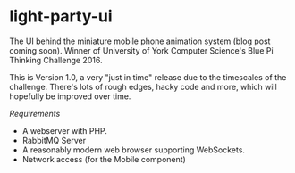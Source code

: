 # light-party-ui
The UI behind the miniature mobile phone animation system (blog post coming soon). Winner of University of York Computer Science's Blue Pi Thinking Challenge 2016.

This is Version 1.0, a very "just in time" release due to the timescales of the challenge. There's lots of rough edges, hacky code and more, which will hopefully be improved over time.

*Requirements*
- A webserver with PHP.
- RabbitMQ Server
- A reasonably modern web browser supporting WebSockets.
- Network access (for the Mobile component)
